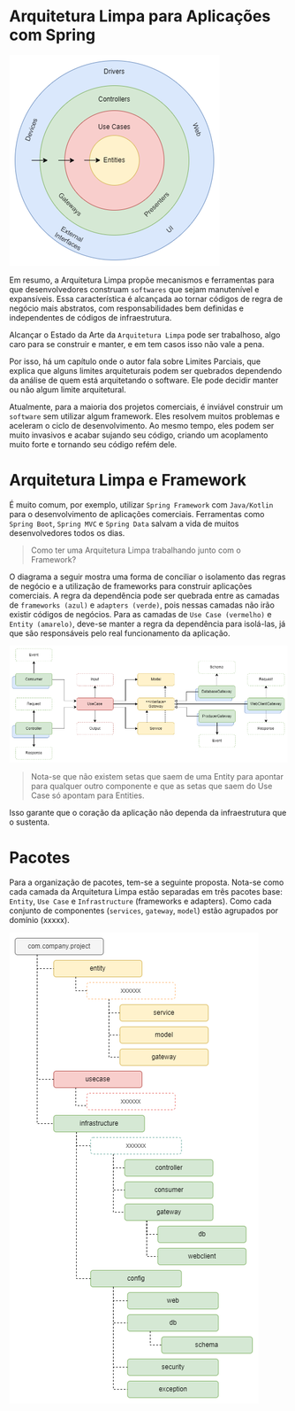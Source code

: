 Arquitetura Limpa para Aplicações com Spring
===

![Diagrama Arquitetura Limpa](imgs/clean-arch.png)

Em resumo, a Arquitetura Limpa propõe mecanismos e ferramentas para que desenvolvedores construam `softwares` que sejam manutenível e expansíveis. Essa característica é alcançada ao tornar códigos de regra de negócio mais abstratos, com responsabilidades bem definidas e independentes de códigos de infraestrutura.

Alcançar o Estado da Arte da `Arquitetura Limpa` pode ser trabalhoso, algo caro para se construir e manter, e em tem casos isso não vale a pena. <p>Por isso, há um capítulo onde o autor fala sobre Limites Parciais, que explica que alguns limites arquiteturais podem ser quebrados dependendo da análise de quem está arquitetando o software.
Ele pode decidir manter ou não algum limite arquitetural.</p>

Atualmente, para a maioria dos projetos comerciais, é inviável construir um `software` sem utilizar algum framework. Eles resolvem muitos problemas e aceleram o ciclo de desenvolvimento. Ao mesmo tempo, eles podem ser muito invasivos e acabar sujando seu código, criando um acoplamento muito forte e tornando seu código refém dele.

Arquitetura Limpa e Framework
===

É muito comum, por exemplo, utilizar `Spring Framework` com `Java/Kotlin` para o desenvolvimento de aplicações comerciais. Ferramentas como `Spring Boot`, `Spring MVC` e `Spring Data` salvam a vida de muitos desenvolvedores todos os dias.

>Como ter uma Arquitetura Limpa trabalhando junto com o Framework?

O diagrama a seguir mostra uma forma de conciliar o isolamento das regras de negócio e a utilização de frameworks para construir aplicações comerciais. A regra da dependência pode ser quebrada entre as camadas de `frameworks (azul)` e `adapters (verde)`, pois nessas camadas não irão existir códigos de negócios. Para as camadas de `Use Case (vermelho)` e `Entity (amarelo)`, deve-se manter a regra da dependência para isolá-las, já que são responsáveis pelo real funcionamento da aplicação.

![Diagrama Arquitetura para Spring Application](imgs/arch.png)

>Nota-se que não existem setas que saem de uma Entity para apontar para qualquer outro componente e que as setas que saem do Use Case só apontam para Entities.

Isso garante que o coração da aplicação não dependa da infraestrutura que o sustenta.

Pacotes 
===

Para a organização de pacotes, tem-se a seguinte proposta. 
Nota-se como cada camada da Arquitetura Limpa estão separadas em três pacotes base: `Entity`, `Use Case` e `Infrastructure` (frameworks e adapters).
Como cada conjunto de componentes (`services`, `gateway`, `model`) estão agrupados por domínio (xxxxx).

![Diagrama Pacotes](imgs/package.png)

